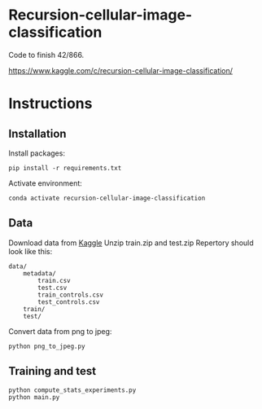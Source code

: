 # Recursion-cellular-image-classification
Code to finish 42/866.

https://www.kaggle.com/c/recursion-cellular-image-classification/

# Instructions

## Installation

Install packages:

```
pip install -r requirements.txt
```

Activate environment:

```
conda activate recursion-cellular-image-classification
```

## Data
Download data from [Kaggle](https://www.kaggle.com/c/recursion-cellular-image-classification/data)
Unzip train.zip and test.zip
Repertory should look like this:
```
data/
    metadata/
        train.csv
        test.csv
        train_controls.csv
        test_controls.csv
    train/
    test/
```

Convert data from png to jpeg:

```
python png_to_jpeg.py
```

## Training and test
```
python compute_stats_experiments.py
python main.py
```